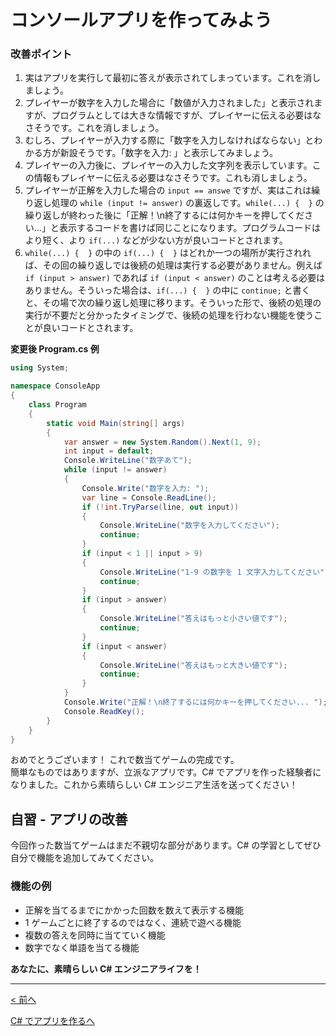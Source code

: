 # コンソールアプリを作ってみよう

### 改善ポイント
1. 実はアプリを実行して最初に答えが表示されてしまっています。これを消しましょう。
1. プレイヤーが数字を入力した場合に「数値が入力されました」と表示されますが、プログラムとしては大きな情報ですが、プレイヤーに伝える必要はなさそうです。これを消しましょう。
1. むしろ、プレイヤーが入力する際に「数字を入力しなければならない」とわかる方が新設そうです。「数字を入力: 」と表示してみましょう。
1. プレイヤーの入力後に、プレイヤーの入力した文字列を表示しています。この情報もプレイヤーに伝える必要はなさそうです。これも消しましょう。
1. プレイヤーが正解を入力した場合の ```input == answe``` ですが、実はこれは繰り返し処理の ```while (input != answer)``` の裏返しです。```while(...) {  }``` の繰り返しが終わった後に「正解！\n終了するには何かキーを押してください...」と表示するコードを書けば同じことになります。プログラムコードはより短く、より ```if(...)``` などが少ない方が良いコードとされます。  
1. ```while(...) {  }``` の中の ```if(...) {  }``` はどれか一つの場所が実行されれば、その回の繰り返しでは後続の処理は実行する必要がありません。例えば ```if (input > answer)``` であれば ```if (input < answer)``` のことは考える必要はありません。そういった場合は、```if(...) {  }``` の中に ```continue;``` と書くと、その場で次の繰り返し処理に移ります。そういった形で、後続の処理の実行が不要だと分かったタイミングで、後続の処理を行わない機能を使うことが良いコードとされます。  

**変更後 Program.cs 例**
```cs
using System;

namespace ConsoleApp
{
    class Program
    {
        static void Main(string[] args)
        {
            var answer = new System.Random().Next(1, 9);
            int input = default;
            Console.WriteLine("数字あて");
            while (input != answer)
            {
                Console.Write("数字を入力: ");
                var line = Console.ReadLine();
                if (!int.TryParse(line, out input))
                {
                    Console.WriteLine("数字を入力してください");
                    continue;
                }
                if (input < 1 || input > 9)
                {
                    Console.WriteLine("1-9 の数字を 1 文字入力してください");
                    continue;
                }
                if (input > answer)
                {
                    Console.WriteLine("答えはもっと小さい値です");
                    continue;
                }
                if (input < answer)
                {
                    Console.WriteLine("答えはもっと大きい値です");
                    continue;
                }
            }
            Console.Write("正解！\n終了するには何かキーを押してください... ");
            Console.ReadKey();
        }
    }
}
```
おめでとうございます！ これで数当てゲームの完成です。  
簡単なものではありますが、立派なアプリです。C# でアプリを作った経験者になりました。これから素晴らしい C# エンジニア生活を送ってください！

## 自習 - アプリの改善
今回作った数当てゲームはまだ不親切な部分があります。C# の学習としてぜひ自分で機能を追加してみてください。  

### 機能の例

- 正解を当てるまでにかかった回数を数えて表示する機能
- 1 ゲームごとに終了するのではなく、連続で遊べる機能
- 複数の答えを同時に当てていく機能
- 数字でなく単語を当てる機能

**あなたに、素晴らしい C# エンジニアライフを！**

<hr />

[< 前へ](./textbook02.md)

[C# でアプリを作るへ](../../textbook/practice.md)